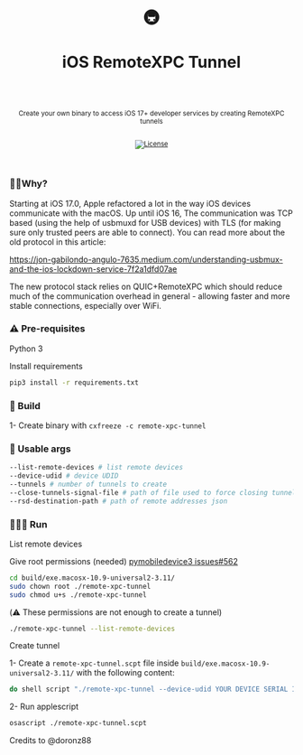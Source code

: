 <div align="center">
  <h1>
    <br/>
    🚇
    <br />
    <br />
    iOS RemoteXPC Tunnel
    <br />
    <br />
  </h1>
  <sup>
    <br />
     Create your own binary to access iOS 17+ developer services by creating RemoteXPC tunnels</em>
    <br />
    <br />

[![License](https://img.shields.io/badge/-MIT-red.svg?longCache=true&style=for-the-badge)](https://github.com/morellexf13/boilersnake/blob/main/LICENSE)

  </sup>
</div>

<br>

### 🙋🏼Why?

Starting at iOS 17.0, Apple refactored a lot in the way iOS devices communicate with the macOS. Up until iOS 16, The communication was TCP based (using the help of usbmuxd for USB devices) with TLS (for making sure only trusted peers are able to connect). You can read more about the old protocol in this article:

https://jon-gabilondo-angulo-7635.medium.com/understanding-usbmux-and-the-ios-lockdown-service-7f2a1dfd07ae

The new protocol stack relies on QUIC+RemoteXPC which should reduce much of the communication overhead in general - allowing faster and more stable connections, especially over WiFi.

### ⚠️ Pre-requisites

Python 3

Install requirements

```bash
pip3 install -r requirements.txt
```

### 🦺 Build

1- Create binary with ```cxfreeze -c remote-xpc-tunnel```

### 🚀 Usable args

```bash
--list-remote-devices # list remote devices
--device-udid # device UDID
--tunnels # number of tunnels to create
--close-tunnels-signal-file # path of file used to force closing tunnels
--rsd-destination-path # path of remote addresses json
```

### 🏃🏽‍♂️ Run

List remote devices

Give root permissions (needed) [pymobiledevice3 issues#562](https://github.com/doronz88/pymobiledevice3/issues/562#issuecomment-1724226316)

```bash
cd build/exe.macosx-10.9-universal2-3.11/
sudo chown root ./remote-xpc-tunnel
sudo chmod u+s ./remote-xpc-tunnel
```
(⚠️ These permissions are not enough to create a tunnel)

```bash
./remote-xpc-tunnel --list-remote-devices
```

Create tunnel

1- Create a `remote-xpc-tunnel.scpt` file inside `build/exe.macosx-10.9-universal2-3.11/` with the following content:

```bash
do shell script "./remote-xpc-tunnel --device-udid YOUR DEVICE SERIAL ID --tunnels 6 --close-tunnels-signal-file YOUR PATH/close_addresses.signal --rsd-destination-path YOUR PATH/rsd_addresses.json" with prompt "This script is about to create an iOS connection tunnel" with administrator privileges
```

2- Run applescript

```bash
osascript ./remote-xpc-tunnel.scpt
```

Credits to @doronz88
